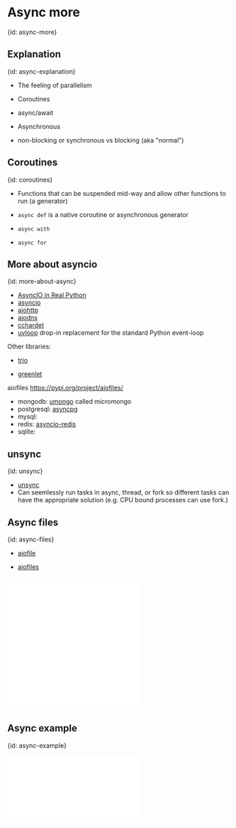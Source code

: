 # Async more
{id: async-more}

## Explanation
{id: async-explanation}

* The feeling of parallelism
* Coroutines

* async/await

* Asynchronous
* non-blocking or synchronous vs blocking (aka "normal")

## Coroutines
{id: coroutines}

* Functions that can be suspended mid-way and allow other functions to run (a generator)

* `async def` is a native coroutine or asynchronous generator
* `async with`
* `async for`


## More about asyncio
{id: more-about-async}

* [AsyncIO in Real Python](https://realpython.com/async-io-python/)
* [asyncio](https://docs.python.org/library/asyncio.html)
* [aiohttp](https://docs.aiohttp.org/)
* [aiodns](https://pypi.org/project/aiodns/)
* [cchardet](https://pypi.org/project/cchardet/)
* [uvloop](https://github.com/MagicStack/uvloop)  drop-in replacement for the standard Python event-loop

Other libraries:

* [trio](https://github.com/python-trio/trio)

* [greenlet](https://greenlet.readthedocs.io/en/latest/)

aiofiles  https://pypi.org/project/aiofiles/

* mongodb: [umongo](https://pypi.org/project/umongo/) called micromongo
* postgresql: [asyncpg](https://pypi.org/project/asyncpg/)
* mysql:
* redis: [asyncio-redis](https://pypi.org/project/asyncio-redis/)
* sqlite:

## unsync
{id: unsync}

* [unsync](https://github.com/alex-sherman/unsync)
* Can seemlessly run tasks in async, thread, or fork so different tasks can have the appropriate solution (e.g. CPU bound processes can use fork.)


## Async files
{id: async-files}

* [aiofile](https://pypi.org/project/aiofile/)

* [aiofiles](https://pypi.org/project/aiofiles/)

![](examples/async/files_sync.py)
![](examples/async/files_async.py)

## Async example
{id: async-example}

![](examples/async/example.py)



